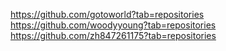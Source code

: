 https://github.com/gotoworld?tab=repositories
https://github.com/woodyyoung?tab=repositories
https://github.com/zh847261175?tab=repositories
